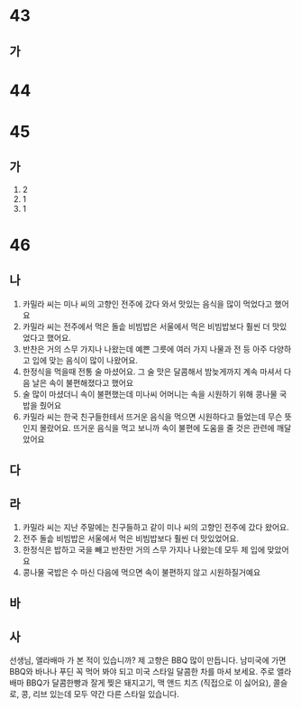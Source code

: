 # 43
## 가
# 44
# 45
## 가
1. 2
2. 1
3. 1
# 46
## 나
1. 카밀라 씨는 미나 씨의 고향인 전주에 갔다 와서 맛있는 음식을 많이 먹었다고 했어요
2. 카밀라 씨는 전주에서 먹은 돌솥 비빔밥은 서울에서 먹은 비빔밥보다 훨씬 더 맛있었다고 했어요.
3. 반찬은 거의 스무 가지나 나왔는데 예쁜 그릇에 여러 가지 나물과 전 등 아주 다양하고 입에 맞는 음식이 많이 나왔어요.
4. 한정식을 먹을때 전통 술 마셨어요. 그 술 맛은 달콤해서 밤늦게까지 계속 마셔서 다음 날은 속이 불편해졌다고 했어요
5. 술 많이 마셨더니 속이 불편했는데 미나씨 어머니는 속을 시원하기 위해 콩나물 국밥을 줬어요
6. 카밀라 씨는 한국 친구들한테서 뜨거운 음식을 먹으면 시원하다고 들었는데 무슨 뜻인지 몰랐어요. 뜨거운 음식을 먹고 보니까 속이 불편에 도움을 줄 것은 관련에 깨달았어요 
## 다
## 라
1. 카밀라 씨는 지난 주말에는 친구들하고 같이 미나 씨의 고향인 전주에 갔다 왔어요.
2. 전주 돌솥 비빔밥은 서울에서 먹은 비빔밥보다 훨씬 더 맛있었어요.
3. 한정식은 밥하고 국을 빼고 반찬만 거의 스무 가지나 나왔는데 모두 제 입에 맞았어요
4. 콩나물 국밥은 수 마신 다음에 먹으면 속이 불편하지 않고 시원하질거예요
## 바

## 사
선생님, 앨라배마 가 본 적이 있습니까? 제 고향은 BBQ 많이 만듭니다.  남미국에 가면 BBQ와 바나나 푸딘 꼭 먹어 봐야 되고 미국 스타일 달콤한 차를 마셔 보세요. 주로 앨라배마 BBQ가 달콤한빵과  잘게 찢은 돼지고기, 맥 앤드 치즈 (직접으로 이 싫어요), 콜슬로, 콩, 리브 있는데 모두 약간 다른 스타일 있습니다.